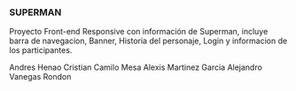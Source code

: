 ### SUPERMAN

Proyecto Front-end Responsive con información de Superman, incluye barra de navegacion, Banner, Historia del personaje, Login y informacion de los participantes.


Andres Henao
Cristian Camilo Mesa 
Alexis Martinez Garcia
Alejandro Vanegas Rondon
